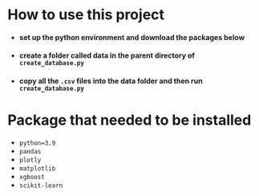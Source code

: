 # How to use this project
* #### set up the python environment and download the packages below
* #### create a folder called data in the parent directory of ```create_database.py```
* #### copy all the ```.csv``` files into the data folder and then run ```create_database.py```

# Package that needed to be installed
* ```python=3.9```
* ```pandas```
* ```plotly```
* ```matplotlib```
* ```xgboost```
* ```scikit-learn```

